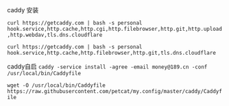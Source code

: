 caddy 安装 

`curl https://getcaddy.com | bash -s personal hook.service,http.cache,http.cgi,http.filebrowser,http.git,http.upload,http.webdav,tls.dns.cloudflare`

`curl https://getcaddy.com | bash -s personal hook.service,http.cache,http.filebrowser,http.git,tls.dns.cloudflare`

caddy自启
`caddy -service install -agree -email money@189.cn -conf /usr/local/bin/Caddyfile`

`wget -O /usr/local/bin/Caddyfile https://raw.githubusercontent.com/petcat/my.config/master/caddy/Caddyfile`
